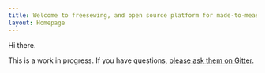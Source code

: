 ```yaml
---
title: Welcome to freesewing, and open source platform for made-to-measure sewing patterns
layout: Homepage
---
```

<div class="container" markdown=1>
<div class="col-lg-7 col-md-12 offset-lg-2 fade-oc" markdown=1>
Hi there. 

This is a work in progress. 
If you have questions, [please ask them on Gitter](http://gitter.im/freesewing/freesewing).
</div>
</div>

